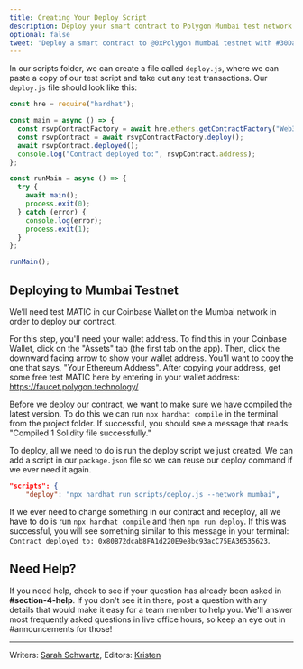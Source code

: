 ```yaml
---
title: Creating Your Deploy Script
description: Deploy your smart contract to Polygon Mumbai test network using Hardhat.
optional: false
tweet: "Deploy a smart contract to @0xPolygon Mumbai testnet with #30DaysofWeb3 @womenbuildweb3 💪"
---
```


In our scripts folder, we can create a file called `deploy.js`, where we can paste a copy of our test script and take out any test transactions. Our `deploy.js` file should look like this:

```javascript
const hre = require("hardhat");

const main = async () => {
  const rsvpContractFactory = await hre.ethers.getContractFactory("Web3RSVP");
  const rsvpContract = await rsvpContractFactory.deploy();
  await rsvpContract.deployed();
  console.log("Contract deployed to:", rsvpContract.address);
};

const runMain = async () => {
  try {
    await main();
    process.exit(0);
  } catch (error) {
    console.log(error);
    process.exit(1);
  }
};

runMain();
```

## Deploying to Mumbai Testnet

We’ll need test MATIC in our Coinbase Wallet on the Mumbai network in order to deploy our contract.

For this step, you'll need your wallet address. To find this in your Coinbase Wallet, click on the "Assets" tab (the first tab on the app). Then, click the downward facing arrow to show your wallet address. You'll want to copy the one that says, "Your Ethereum Address". After copying your address, get some free test MATIC here by entering in your wallet address: https://faucet.polygon.technology/

Before we deploy our contract, we want to make sure we have compiled the latest version. To do this we can run `npx hardhat compile` in the terminal from the project folder. If successful, you should see a message that reads: "Compiled 1 Solidity file successfully."

To deploy, all we need to do is run the deploy script we just created. We can add a script in our `package.json` file so we can reuse our deploy command if we ever need it again.

```json
"scripts": {
    "deploy": "npx hardhat run scripts/deploy.js --network mumbai",

```

If we ever need to change something in our contract and redeploy, all we have to do is run `npx hardhat compile` and then `npm run deploy`. If this was successful, you will see something similar to this message in your terminal: `Contract deployed to: 0x80B72dcab8FA1d220E9e8bc93acC75EA36535623`.

## Need Help?

If you need help, check to see if your question has already been asked in **#section-4-help**. If you don't see it in there, post a question with any details that would make it easy for a team member to help you. We'll answer most frequently asked questions in live office hours, so keep an eye out in #announcements for those!

---

Writers: [Sarah Schwartz](https://twitter.com/schwartzswartz),
Editors: [Kristen](https://twitter.com/cuddleofdeath)
